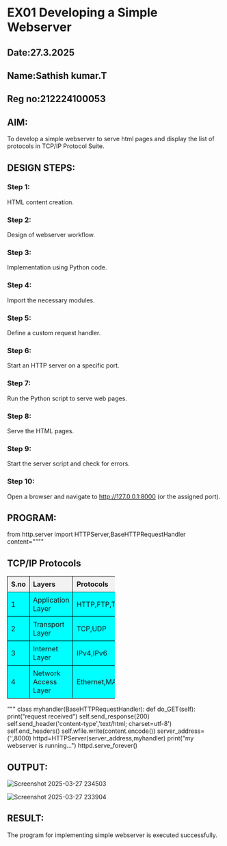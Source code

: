 # EX01 Developing a Simple Webserver
## Date:27.3.2025
## Name:Sathish kumar.T
## Reg no:212224100053

## AIM:
To develop a simple webserver to serve html pages and display the list of protocols in TCP/IP Protocol Suite.

## DESIGN STEPS:
### Step 1: 
HTML content creation.

### Step 2:
Design of webserver workflow.

### Step 3:
Implementation using Python code.

### Step 4:
Import the necessary modules.

### Step 5:
Define a custom request handler.

### Step 6:
Start an HTTP server on a specific port.

### Step 7:
Run the Python script to serve web pages.

### Step 8:
Serve the HTML pages.

### Step 9:
Start the server script and check for errors.

### Step 10:
Open a browser and navigate to http://127.0.0.1:8000 (or the assigned port).

## PROGRAM:
from http.server import HTTPServer,BaseHTTPRequestHandler
content="""" 
<!DOCTYPE html>
<html>
<head>
    <title>Simple Table</title>
    <style>
        table {
            width: 50%;
            border-collapse: collapse;
        }
        th, td {
            border: 1px solid black;
            padding: 8px;
            text-align: left;
        }
        th {
            background-color: #f2f2f2;
        }
        tr{
            background-color: aqua;
        }
    </style>
</head>
<body>
    <h2>TCP/IP Protocols</h2>
    <table>
        <tr>
            <th>S.no</th>
            <th>Layers</th>
            <th>Protocols</th>
        </tr>
        <tr>
            <td>1</td>
            <td>Application Layer</td>
            <td>HTTP,FTP,Telnet,DNS</td>
        </tr>
        <tr>
            <td>2</td>
            <td>Transport Layer</td>
            <td>TCP,UDP</td>
        </tr>
        <tr>
            <td>3</td>
            <td>Internet Layer</td>
            <td>IPv4,IPv6</td>
        </tr>
        <tr>
            <td>4</td>
            <td>Network Access Layer</td>
            <td>Ethernet,MAC</td>
        </tr>
    </table>
</body>
</html>
"""
class myhandler(BaseHTTPRequestHandler):
    def do_GET(self):
        print("request received")
        self.send_response(200)
        self.send_header('content-type','text/html; charset=utf-8')
        self.end_headers()
        self.wfile.write(content.encode())
server_address=('',8000)
httpd=HTTPServer(server_address,myhandler)
print("my webserver is running...")
httpd.serve_forever()

## OUTPUT:
![Screenshot 2025-03-27 234503](https://github.com/user-attachments/assets/7082e0f7-85ab-42eb-8866-538ab93149e1)

![Screenshot 2025-03-27 233904](https://github.com/user-attachments/assets/fca50fc7-b122-477c-b9cd-6c20014bd39f)



## RESULT:
The program for implementing simple webserver is executed successfully.
